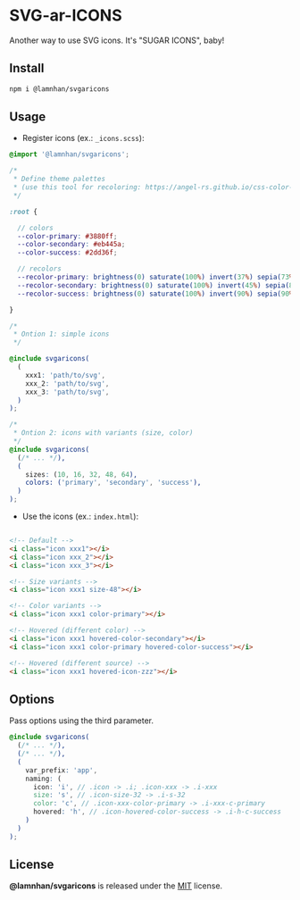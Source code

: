 # SVG-ar-ICONS

Another way to use SVG icons. It's "SUGAR ICONS", baby!

## Install

```bash
npm i @lamnhan/svgaricons
```

## Usage

- Register icons (ex.: `_icons.scss`):

```scss
@import '@lamnhan/svgaricons';

/*
 * Define theme palettes
 * (use this tool for recoloring: https://angel-rs.github.io/css-color-filter-generator/)
 */

:root {

  // colors
  --color-primary: #3880ff;
  --color-secondary: #eb445a;
  --color-success: #2dd36f;

  // recolors
  --recolor-primary: brightness(0) saturate(100%) invert(37%) sepia(73%) saturate(1013%) hue-rotate(193deg) brightness(106%) contrast(104%);
  --recolor-secondary: brightness(0) saturate(100%) invert(45%) sepia(84%) saturate(2892%) hue-rotate(324deg) brightness(91%) contrast(102%);
  --recolor-success: brightness(0) saturate(100%) invert(90%) sepia(90%) saturate(2470%) hue-rotate(65deg) brightness(90%) contrast(82%);

}

/*
 * Ontion 1: simple icons
 */

@include svgaricons(
  (
    xxx1: 'path/to/svg',
    xxx_2: 'path/to/svg',
    xxx_3: 'path/to/svg',
  )
);

/*
 * Ontion 2: icons with variants (size, color)
 */
@include svgaricons(
  (/* ... */),
  (
    sizes: (10, 16, 32, 48, 64),
    colors: ('primary', 'secondary', 'success'),
  )
);

```

- Use the icons (ex.: `index.html`):

```html

<!-- Default -->
<i class="icon xxx1"></i>
<i class="icon xxx_2"></i>
<i class="icon xxx_3"></i>

<!-- Size variants -->
<i class="icon xxx1 size-48"></i>

<!-- Color variants -->
<i class="icon xxx1 color-primary"></i>

<!-- Hovered (different color) -->
<i class="icon xxx1 hovered-color-secondary"></i>
<i class="icon xxx1 color-primary hovered-color-success"></i>

<!-- Hovered (different source) -->
<i class="icon xxx1 hovered-icon-zzz"></i>

```

## Options

Pass options using the third parameter.

```scss
@include svgaricons(
  (/* ... */),
  (/* ... */),
  (
    var_prefix: 'app',
    naming: (
      icon: 'i', // .icon -> .i; .icon-xxx -> .i-xxx
      size: 's', // .icon-size-32 -> .i-s-32
      color: 'c', // .icon-xxx-color-primary -> .i-xxx-c-primary
      hovered: 'h', // .icon-hovered-color-success -> .i-h-c-success
    )
  )
);
```

## License

**@lamnhan/svgaricons** is released under the [MIT](https://github.com/lamnhan/svgaricons/blob/master/LICENSE) license.

